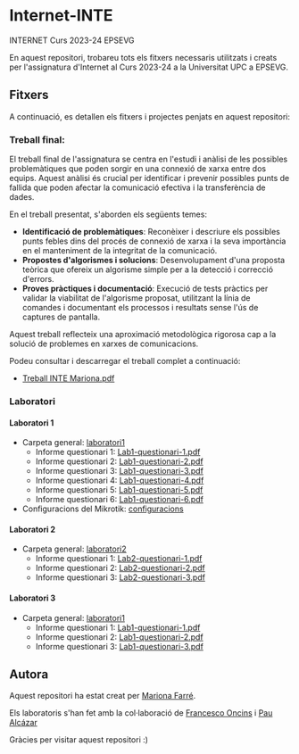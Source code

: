 # Internet-INTE
INTERNET Curs 2023-24 EPSEVG

En aquest repositori, trobareu tots els fitxers necessaris utilitzats i creats per l'assignatura d'Internet al Curs 2023-24 a la Universitat UPC a EPSEVG.

## Fitxers
A continuació, es detallen els fitxers i projectes penjats en aquest repositori:

### Treball final:

El treball final de l'assignatura se centra en l'estudi i anàlisi de les possibles problemàtiques que poden sorgir en una connexió de xarxa entre dos equips. Aquest anàlisi és crucial per identificar i prevenir possibles punts de fallida que poden afectar la comunicació efectiva i la transferència de dades.

En el treball presentat, s'aborden els següents temes:
- **Identificació de problemàtiques**: Reconèixer i descriure els possibles punts febles dins del procés de connexió de xarxa i la seva importància en el manteniment de la integritat de la comunicació.
- **Propostes d'algorismes i solucions**: Desenvolupament d'una proposta teòrica que ofereix un algorisme simple per a la detecció i correcció d'errors.
- **Proves pràctiques i documentació**: Execució de tests pràctics per validar la viabilitat de l'algorisme proposat, utilitzant la línia de comandes i documentant els processos i resultats sense l'ús de captures de pantalla.

Aquest treball reflecteix una aproximació metodològica rigorosa cap a la solució de problemes en xarxes de comunicacions.

Podeu consultar i descarregar el treball complet a continuació:
- [Treball INTE Mariona.pdf ](https://github.com/Mariona-FT/Internet-INTE/blob/main/Treball%20INTE_%20Mariona_Farr%C3%A9.pdf)

### Laboratori

#### Laboratori 1
- Carpeta general: [laboratori1](https://github.com/Mariona-FT/Internet-INTE/tree/main/laboratori1)
  - Informe questionari 1: [Lab1-questionari-1.pdf](https://github.com/Mariona-FT/Internet-INTE/blob/main/laboratori1/lab1-questionari-1.pdf)
  - Informe questionari 2: [Lab1-questionari-2.pdf](https://github.com/Mariona-FT/Internet-INTE/blob/main/laboratori1/lab1-questionari-2.pdf)
  - Informe questionari 3: [Lab1-questionari-3.pdf](https://github.com/Mariona-FT/Internet-INTE/blob/main/laboratori1/lab1-questionari-3.pdf)
  - Informe questionari 4: [Lab1-questionari-4.pdf](https://github.com/Mariona-FT/Internet-INTE/blob/main/laboratori1/lab1-questionari-4.pdf)
  - Informe questionari 5: [Lab1-questionari-5.pdf](https://github.com/Mariona-FT/Internet-INTE/blob/main/laboratori1/lab1-questionari-5.pdf)
  - Informe questionari 6: [Lab1-questionari-6.pdf](https://github.com/Mariona-FT/Internet-INTE/blob/main/laboratori1/lab1-questionari-6.pdf)
- Configuracions del Mikrotik: [configuracions](https://github.com/Mariona-FT/Internet-INTE/tree/main/laboratori1/configuracions)

#### Laboratori 2
- Carpeta general: [laboratori2](https://github.com/Mariona-FT/Internet-INTE/tree/main/laboratori2)
  - Informe questionari 1: [Lab2-questionari-1.pdf](https://github.com/Mariona-FT/Internet-INTE/blob/main/laboratori2/lab2-questionari-1.pdf)
  - Informe questionari 2: [Lab2-questionari-2.pdf](https://github.com/Mariona-FT/Internet-INTE/blob/main/laboratori2/lab2-questionari-2.pdf)
  - Informe questionari 3: [Lab2-questionari-3.pdf](https://github.com/Mariona-FT/Internet-INTE/blob/main/laboratori2/lab2-questionari-3.pdf)
  
#### Laboratori 3
- Carpeta general: [laboratori1](https://github.com/Mariona-FT/Internet-INTE/tree/main/laboratori1)
  - Informe questionari 1: [Lab1-questionari-1.pdf](https://github.com/Mariona-FT/Internet-INTE/blob/main/laboratori1/lab1-questionari-1.pdf)
  - Informe questionari 2: [Lab1-questionari-2.pdf](https://github.com/Mariona-FT/Internet-INTE/blob/main/laboratori1/lab1-questionari-2.pdf)
  - Informe questionari 3: [Lab1-questionari-3.pdf](https://github.com/Mariona-FT/Internet-INTE/blob/main/laboratori1/lab1-questionari-3.pdf)




## Autora

Aquest repositori ha estat creat per [Mariona Farré](https://github.com/Mariona-FT).

Els laboratoris s'han fet amb la col·laboració de [Francesco Oncins](https://github.com/Cesconcins) i [Pau Alcázar](https://github.com/drpauu)


Gràcies per visitar aquest repositori :)
